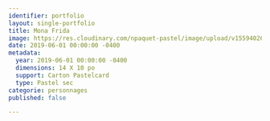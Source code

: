 ```yaml
---
identifier: portfolio
layout: single-portfolio
title: Mona Frida
image: https://res.cloudinary.com/npaquet-pastel/image/upload/v1559402607/Mona%20Frida%202019%20pastel.jpg
date: 2019-06-01 00:00:00 -0400
metadata:
  year: 2019-06-01 00:00:00 -0400
  dimensions: 14 X 10 po
  support: Carton Pastelcard
  type: Pastel sec
categorie: personnages
published: false

---
```

